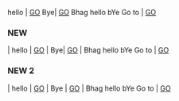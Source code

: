 hello | [GO](www.github.com)
Bye| [GO](www.google.com)
Bhag hello bYe Go to | [GO](www.google.com)

### NEW

| hello | [GO](www.github.com)
| Bye| [GO](www.google.com)
| Bhag hello bYe Go to | [GO](www.google.com)

### NEW 2

| hello                | [GO](www.github.com)
| Bye                  | [GO](www.google.com)
| Bhag hello bYe Go to | [GO](www.google.com)